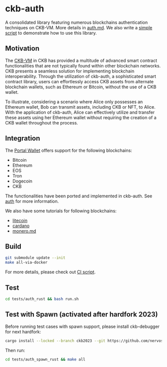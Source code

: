 # ckb-auth
A consolidated library featuring numerous blockchains authentication techniques
on CKB-VM. More details in [auth.md](./docs/auth.md). We also write a [simple
script](./examples/auth-demo/auth_demo.c) to demonstrate how to use this
library.

## Motivation
The [CKB-VM](https://github.com/nervosnetwork/ckb-vm) in CKB has provided a
multitude of advanced smart contract functionalities that are not typically
found within other blockchain networks. CKB presents a seamless solution for
implementing blockchain interoperability. Through the utilization of ckb-auth, a
sophisticated smart contract library, users can effortlessly access CKB assets
from alternate blockchain wallets, such as Ethereum or Bitcoin, without the use
of a CKB wallet. 

To illustrate, considering a scenario where Alice only possesses an Ethereum
wallet, Bob can transmit assets, including CKB or NFT, to Alice. With the
application of ckb-auth, Alice can effectively utilize and transfer these assets
using her Ethereum wallet without requiring the creation of a CKB wallet
throughout the process.

## Integration
The [Portal Wallet](https://docs.nervos.org/docs/basics/guides/crypto%20wallets/portalwallet) offers support for the following blockchains:
* Bitcoin
* Ethereum
* EOS
* Tron
* Dogecoin
* CKB

The functionalities have been ported and implemented in ckb-auth. See [auth](./docs/auth.md) for more information.

We also have some tutorials for following blockchains:
- [litecoin](./docs/litecoin.md)
- [cardano](./docs/cardano.md)
- [monero.md](./docs/monero.md)

## Build

``` bash
git submodule update --init
make all-via-docker
```
For more details, please check out [CI script](./.github/workflows/rust.yml).

## Test

```bash
cd tests/auth_rust && bash run.sh
```

## Test with Spawn (activated after hardfork 2023)
Before running test cases with spawn support, please install ckb-debugger for next hardfork:
```bash
cargo install --locked --branch ckb2023 --git https://github.com/nervosnetwork/ckb-standalone-debugger ckb-debugger
```
Then run:

```bash
cd tests/auth_spawn_rust && make all
```
